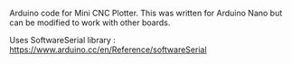 Arduino code for Mini CNC Plotter. This was written for Arduino Nano but can be modified to work with other boards.

Uses SoftwareSerial library : https://www.arduino.cc/en/Reference/softwareSerial
